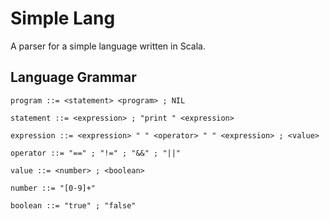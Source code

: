 # Simple Lang
A parser for a simple language written in Scala.

## Language Grammar
```
program ::= <statement> <program> ; NIL

statement ::= <expression> ; "print " <expression>

expression ::= <expression> " " <operator> " " <expression> ; <value>

operator ::= "==" ; "!=" ; "&&" ; "||"

value ::= <number> ; <boolean>

number ::= "[0-9]+"

boolean ::= "true" ; "false"
```
